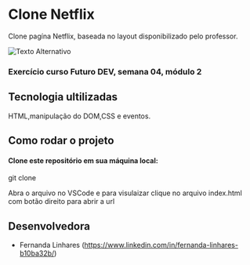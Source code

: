 # Clone Netflix

Clone pagína Netflix, baseada no layout disponibilizado pelo professor.

![Texto Alternativo](https://www.figma.com/design/BTRenzsckr78WFx9KKDJMH/NetflixClone?node-id=0-1&t=tNKyByEyBmod56lK-0)


### Exercício curso Futuro DEV, semana 04, módulo 2

## Tecnologia ultilizadas

HTML,manipulação do DOM,CSS e eventos.

## Como rodar o projeto

#### Clone este repositório em sua máquina local:

git clone 


Abra o arquivo no VSCode e para visulaizar clique no arquivo index.html com botão direito para abrir a url


## Desenvolvedora

- Fernanda Linhares (https://www.linkedin.com/in/fernanda-linhares-b10ba32b/)








